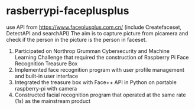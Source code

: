 # rasberrypi-faceplusplus
use API from https://www.faceplusplus.com.cn/ (include Createfaceset, DetectAPI and searchAPI) The aim is to capture picture from picamera and check if the person in the picture is the person in faceset.

1) Participated on Northrop Grumman Cybersecurity and Machine Learning Challenge that required the construction of Raspberry Pi Face Recognition Treasure Box
2) Implemented face recognition program with user profile management and built-in user interface
3) Integrated the treasure box with Face++ API in Python on portable raspberry-pi with camera
4) Constructed facial recognition program that operated at the same rate (1s) as the mainstream product

